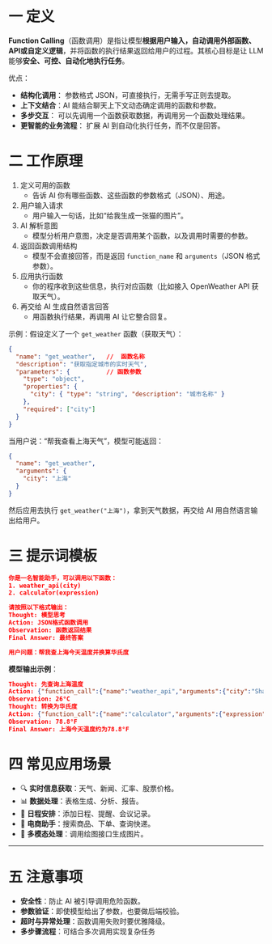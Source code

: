 # 一 定义

**Function Calling**（函数调用）是指让模型**根据用户输入，自动调用外部函数、API或自定义逻辑**，并将函数的执行结果返回给用户的过程。其核心目标是让 LLM 能够**安全、可控、自动化地执行任务**。

优点：

-  **结构化调用**： 参数格式 JSON，可直接执行，无需手写正则去提取。
- **上下文结合**：AI 能结合聊天上下文动态确定调用的函数和参数。
-  **多步交互**： 可以先调用一个函数获取数据，再调用另一个函数处理结果。
- **更智能的业务流程**： 扩展 AI 到自动化执行任务，而不仅是回答。

# 二 工作原理

1. 定义可用的函数
   - 告诉 AI 你有哪些函数、这些函数的参数格式（JSON）、用途。
2. 用户输入请求
   - 用户输入一句话，比如“给我生成一张猫的图片”。
3. AI 解析意图
   - 模型分析用户意图，决定是否调用某个函数，以及调用时需要的参数。
4. 返回函数调用结构
   - 模型不会直接回答，而是返回 `function_name` 和 `arguments`（JSON 格式参数）。
5. 应用执行函数
   - 你的程序收到这些信息，执行对应函数（比如接入 OpenWeather API 获取天气）。
6. 再交给 AI 生成自然语言回答
   - 用函数执行结果，再调用 AI 让它整合回复。

示例：假设定义了一个 `get_weather` 函数（获取天气）：

```json
{
  "name": "get_weather",   //  函数名称
  "description": "获取指定城市的实时天气",
  "parameters": {          // 函数参数
    "type": "object",
    "properties": {
      "city": { "type": "string", "description": "城市名称" }
    },
    "required": ["city"]
  }
}
```

当用户说：“帮我查看上海天气”，模型可能返回：

```json
{
  "name": "get_weather",
  "arguments": {
    "city": "上海"
  }
}
```

然后应用去执行 `get_weather("上海")`，拿到天气数据，再交给 AI 用自然语言输出给用户。

# 三 提示词模板

```json
你是一名智能助手，可以调用以下函数：
1. weather_api(city)
2. calculator(expression)

请按照以下格式输出：
Thought: 模型思考
Action: JSON格式函数调用
Observation: 函数返回结果
Final Answer: 最终答案

用户问题：帮我查上海今天温度并换算华氏度
```

**模型输出示例**：

```json
Thought: 先查询上海温度
Action: {"function_call":{"name":"weather_api","arguments":{"city":"Shanghai"}}}
Observation: 26°C
Thought: 转换为华氏度
Action: {"function_call":{"name":"calculator","arguments":{"expression":"26*9/5+32"}}}
Observation: 78.8°F
Final Answer: 上海今天温度约为78.8°F
```

# 四 常见应用场景

- 🔍 **实时信息获取**：天气、新闻、汇率、股票价格。
- 📊 **数据处理**：表格生成、分析、报告。
- 📅 **日程安排**：添加日程、提醒、会议记录。
- 🛒 **电商助手**：搜索商品、下单、查询快递。
- 🎨 **多模态处理**：调用绘图接口生成图片。

------

# 五 注意事项

- **安全性**：防止 AI 被引导调用危险函数。
- **参数验证**：即使模型给出了参数，也要做后端校验。
- **超时与异常处理**：函数调用失败时要优雅降级。
- **多步骤流程**：可结合多次调用实现复杂任务